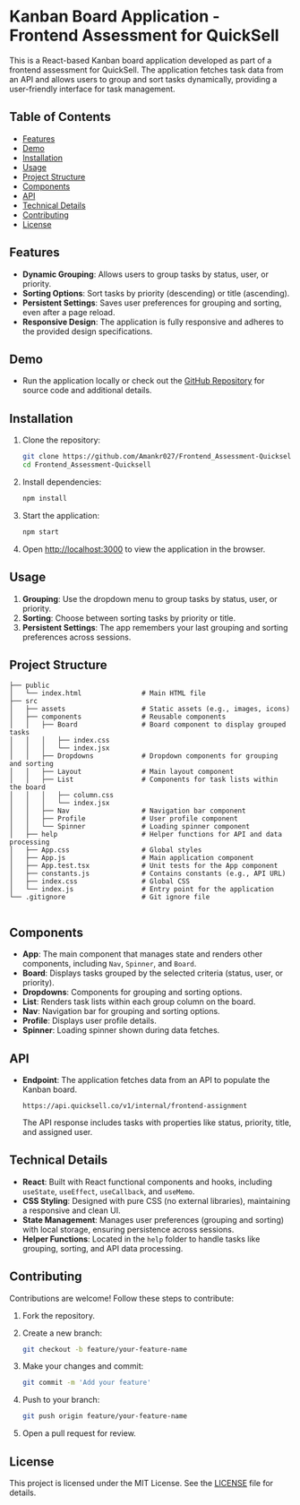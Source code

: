 # Kanban Board Application - Frontend Assessment for QuickSell

This is a React-based Kanban board application developed as part of a frontend assessment for QuickSell. The application fetches task data from an API and allows users to group and sort tasks dynamically, providing a user-friendly interface for task management.

## Table of Contents

- [Features](#features)
- [Demo](#demo)
- [Installation](#installation)
- [Usage](#usage)
- [Project Structure](#project-structure)
- [Components](#components)
- [API](#api)
- [Technical Details](#technical-details)
- [Contributing](#contributing)
- [License](#license)

## Features

- **Dynamic Grouping**: Allows users to group tasks by status, user, or priority.
- **Sorting Options**: Sort tasks by priority (descending) or title (ascending).
- **Persistent Settings**: Saves user preferences for grouping and sorting, even after a page reload.
- **Responsive Design**: The application is fully responsive and adheres to the provided design specifications.

## Demo

- Run the application locally or check out the [GitHub Repository](https://github.com/Amankr027/Frontend_Assessment-Quicksell) for source code and additional details.

## Installation

1. Clone the repository:

    ```bash
    git clone https://github.com/Amankr027/Frontend_Assessment-Quicksell.git
    cd Frontend_Assessment-Quicksell
    ```

2. Install dependencies:

    ```bash
    npm install
    ```

3. Start the application:

    ```bash
    npm start
    ```

4. Open [http://localhost:3000](http://localhost:3000) to view the application in the browser.

## Usage

1. **Grouping**: Use the dropdown menu to group tasks by status, user, or priority.
2. **Sorting**: Choose between sorting tasks by priority or title.
3. **Persistent Settings**: The app remembers your last grouping and sorting preferences across sessions.

## Project Structure

```plaintext
├── public
│   └── index.html               # Main HTML file
├── src
│   ├── assets                   # Static assets (e.g., images, icons)
│   ├── components               # Reusable components
│   │   ├── Board                # Board component to display grouped tasks
│   │   │   ├── index.css
│   │   │   └── index.jsx
│   │   ├── Dropdowns            # Dropdown components for grouping and sorting
│   │   ├── Layout               # Main layout component
│   │   ├── List                 # Components for task lists within the board
│   │   │   ├── column.css
│   │   │   └── index.jsx
│   │   ├── Nav                  # Navigation bar component
│   │   ├── Profile              # User profile component
│   │   └── Spinner              # Loading spinner component
│   ├── help                     # Helper functions for API and data processing
│   ├── App.css                  # Global styles
│   ├── App.js                   # Main application component
│   ├── App.test.tsx             # Unit tests for the App component
│   ├── constants.js             # Contains constants (e.g., API URL)
│   ├── index.css                # Global CSS
│   └── index.js                 # Entry point for the application
└── .gitignore                   # Git ignore file


```

## Components

- **App**: The main component that manages state and renders other components, including `Nav`, `Spinner`, and `Board`.
- **Board**: Displays tasks grouped by the selected criteria (status, user, or priority).
- **Dropdowns**: Components for grouping and sorting options.
- **List**: Renders task lists within each group column on the board.
- **Nav**: Navigation bar for grouping and sorting options.
- **Profile**: Displays user profile details.
- **Spinner**: Loading spinner shown during data fetches.

## API

- **Endpoint**: The application fetches data from an API to populate the Kanban board.

    ```plaintext
    https://api.quicksell.co/v1/internal/frontend-assignment
    ```

    The API response includes tasks with properties like status, priority, title, and assigned user.

## Technical Details

- **React**: Built with React functional components and hooks, including `useState`, `useEffect`, `useCallback`, and `useMemo`.
- **CSS Styling**: Designed with pure CSS (no external libraries), maintaining a responsive and clean UI.
- **State Management**: Manages user preferences (grouping and sorting) with local storage, ensuring persistence across sessions.
- **Helper Functions**: Located in the `help` folder to handle tasks like grouping, sorting, and API data processing.

## Contributing

Contributions are welcome! Follow these steps to contribute:

1. Fork the repository.
2. Create a new branch:

    ```bash
    git checkout -b feature/your-feature-name
    ```

3. Make your changes and commit:

    ```bash
    git commit -m 'Add your feature'
    ```

4. Push to your branch:

    ```bash
    git push origin feature/your-feature-name
    ```

5. Open a pull request for review.

## License

This project is licensed under the MIT License. See the [LICENSE](LICENSE) file for details.
